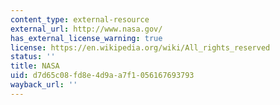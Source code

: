 ```yaml
---
content_type: external-resource
external_url: http://www.nasa.gov/
has_external_license_warning: true
license: https://en.wikipedia.org/wiki/All_rights_reserved
status: ''
title: NASA
uid: d7d65c08-fd8e-4d9a-a7f1-056167693793
wayback_url: ''
---
```

